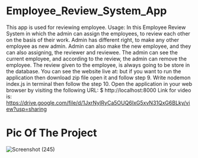 # Employee_Review_System_App
This app is used for reviewing employee. Usage: 
In this Employee Review System in which the admin can assign the employees, to review each other on the basis of their work. 
Admin has different right, to make any other employee as new admin. Admin can also make the new employee, 
and they can also assigning, the reviewer and reviewee. 
The admin can see the current employee, and according to the review, the admin can remove the employee. 
The review given to the employee, is always going to be store in the database. 
You can see the website live at: but if you want to run the application then download zip file open it and follow step 9. 
Write nodemon index.js in terminal then follow the step 10. 
Open the application in your web browser by visiting the following URL: $ http://localhost:8000
Link for video is: https://drive.google.com/file/d/1JxrNyIRyCa5OUQ6IxG5xvN31QxG6BLky/view?usp=sharing
# Pic Of The Project
![Screenshot (245)](https://github.com/divyanshul66/Employee_Review_System_App/assets/119027160/9ab5c462-0b89-4bcc-be04-b2b16d9155f5)
